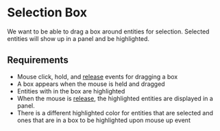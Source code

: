 

# Selection Box

We want to be able to drag a box around entities for selection. Selected entities will show up in a panel and be highlighted.

## Requirements

- Mouse click, hold, and [release](../../docs/Pools/Dynamic/release.md) events for dragging a box
- A box appears when the mouse is held and dragged
- Entities with in the box are highlighted 
- When the mouse is [release](../../docs/Pools/Dynamic/release.md), the highlighted entities are displayed in a panel.
- There is a different highlighted color for entities that are selected and ones that are in a box to be highlighted upon mouse up event
